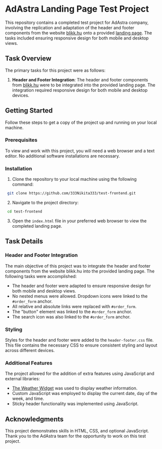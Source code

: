 # AdAstra Landing Page Test Project

This repository contains a completed test project for AdAstra company, involving the replication and adaptation of the header and footer components from the website [blikk.hu](https://www.blikk.hu/) onto a provided [landing page](https://fex.net/uk/s/b0rxzky). The tasks included ensuring responsive design for both mobile and desktop views.

## Task Overview

The primary tasks for this project were as follows:

1. **Header and Footer Integration**: The header and footer components from [blikk.hu](https://www.blikk.hu/) were to be integrated into the provided landing page. The integration required responsive design for both mobile and desktop devices.

## Getting Started

Follow these steps to get a copy of the project up and running on your local machine.

### Prerequisites

To view and work with this project, you will need a web browser and a text editor. No additional software installations are necessary.

### Installation

1. Clone the repository to your local machine using the following command:
  ```bash
   git clone https://github.com/333Nikita333/test-frontend.git
  ```
2. Navigate to the project directory:
  ```bash
   cd test-frontend
  ```
3. Open the `index.html` file in your preferred web browser to view the completed landing page.

## Task Details

### Header and Footer Integration

The main objective of this project was to integrate the header and footer components from the website blikk.hu into the provided landing page. The following tasks were accomplished:

- The header and footer were adapted to ensure responsive design for both mobile and desktop views.
- No nested menus were allowed. Dropdown icons were linked to the `#order_form` anchor.
- All relative and absolute links were replaced with `#order_form`.
- The "button" element was linked to the `#order_form` anchor.
- The search icon was also linked to the `#order_form` anchor.

### Styling

Styles for the header and footer were added to the `header-footer.css` file. This file contains the necessary CSS to ensure consistent styling and layout across different devices.

### Additional Features

The project allowed for the addition of extra features using JavaScript and external libraries:

- [The Weather Widget](https://weatherwidget.org/) was used to display weather information.
- Custom JavaScript was employed to display the current date, day of the week, and time.
- Sticky header functionality was implemented using JavaScript.

## Acknowledgments

This project demonstrates skills in HTML, CSS, and optional JavaScript. Thank you to the AdAstra team for the opportunity to work on this test project.
